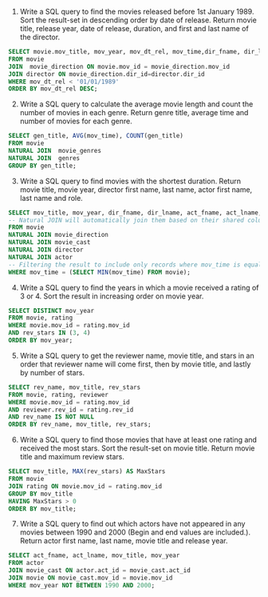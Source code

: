 1. Write a SQL query to find the movies released before 1st January 1989. Sort the result-set in descending order by date of release. Return movie title, release year, date of release, duration, and first and last name of the director.

```SQL
SELECT movie.mov_title, mov_year, mov_dt_rel, mov_time,dir_fname, dir_lname 
FROM movie
JOIN  movie_direction ON movie.mov_id = movie_direction.mov_id
JOIN director ON movie_direction.dir_id=director.dir_id
WHERE mov_dt_rel < '01/01/1989'
ORDER BY mov_dt_rel DESC;
```

2. Write a SQL query to calculate the average movie length and count the number of movies in each genre. Return genre title, average time and number of movies for each genre.

```SQL
SELECT gen_title, AVG(mov_time), COUNT(gen_title) 
FROM movie
NATURAL JOIN  movie_genres
NATURAL JOIN  genres
GROUP BY gen_title;
```

3. Write a SQL query to find movies with the shortest duration. Return movie title, movie year, director first name, last name, actor first name, last name and role.

```SQL
SELECT mov_title, mov_year, dir_fname, dir_lname, act_fname, act_lname, role 
-- Natural JOIN will automatically join them based on their shared columns
FROM movie
NATURAL JOIN movie_direction
NATURAL JOIN movie_cast
NATURAL JOIN director
NATURAL JOIN actor
-- Filtering the result to include only records where mov_time is equal to the minimum mov_time in the movie table
WHERE mov_time = (SELECT MIN(mov_time) FROM movie);
```

4. Write a SQL query to find the years in which a movie received a rating of 3 or 4. Sort the result in increasing order on movie year.

```SQL
SELECT DISTINCT mov_year
FROM movie, rating
WHERE movie.mov_id = rating.mov_id 
AND rev_stars IN (3, 4)
ORDER BY mov_year;
```

5. Write a SQL query to get the reviewer name, movie title, and stars in an order that reviewer name will come first, then by movie title, and lastly by number of stars.

```SQL
SELECT rev_name, mov_title, rev_stars
FROM movie, rating, reviewer
WHERE movie.mov_id = rating.mov_id 
AND reviewer.rev_id = rating.rev_id 
AND rev_name IS NOT NULL
ORDER BY rev_name, mov_title, rev_stars;
```

6. Write a SQL query to find those movies that have at least one rating and received the most stars. Sort the result-set on movie title. Return movie title and maximum review stars.

```SQL
SELECT mov_title, MAX(rev_stars) AS MaxStars
FROM movie
JOIN rating ON movie.mov_id = rating.mov_id
GROUP BY mov_title 
HAVING MaxStars > 0
ORDER BY mov_title;
```

7. Write a SQL query to find out which actors have not appeared in any movies between 1990 and 2000 (Begin and end values are included.). Return actor first name, last name, movie title and release year.

```SQL
SELECT act_fname, act_lname, mov_title, mov_year
FROM actor
JOIN movie_cast ON actor.act_id = movie_cast.act_id
JOIN movie ON movie_cast.mov_id = movie.mov_id
WHERE mov_year NOT BETWEEN 1990 AND 2000;
```